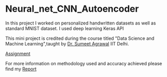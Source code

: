 # Neural_net_CNN_Autoencoder
In this project I worked on personalized handwritten datasets as well as standard MNIST dataset. I used deep learning Keras API

This mini project is credited during the course titled "Data Science and Machine Learning",taught by [Dr. Sumeet Agrawal](https://web.iitd.ac.in/~sumeet/) IIT Delhi.

[Assignment](http://web.iitd.ac.in/~sumeet/A4_20.pdf)

For more information on methodology used and accuracy achieved please find my [Report](https://github.com/deepacefic/Neural_net_CNN_Autoencoder/blob/master/Report.pdf)
